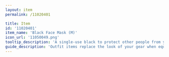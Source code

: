 ```yaml
---
layout: item
permalink: /11020401

title: Item
id: '11020401'
item_name: 'Black Face Mask (M)'
icon_url: '11050049.png'
tooltip_description: 'A single-use black to protect other people from your sick-germs.'
guide_description: 'Outfit items replace the look of your gear when equipped.'
---
```

